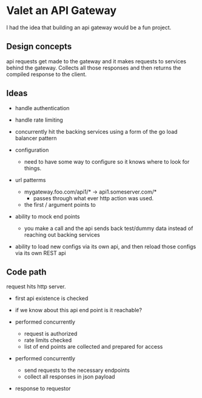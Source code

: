 # Valet an API Gateway

I had the idea that building an api gateway would be a fun project.

## Design concepts
api requests get made to the gateway and it makes requests to services behind the gateway. Collects all those responses and then returns the compiled response to the client.

## Ideas
- handle authentication
-  handle rate limiting
-  concurrently hit the backing services using a form of the go load balancer pattern
- configuration
    - need to have some way to configure so it knows where to look for things.
- url patterms
    -  mygateway.foo.com/api1/* -> api1.someserver.com/*
        -  passes through what ever http action was used.
    -  the first  / argument points to

- ability to mock end points
    - you make a call and the api sends back test/dummy data instead of reaching out backing services

- ability to load new configs via its own api, and then reload those configs via its own REST api


## Code path

request hits http server. 
- first api existence is checked
- if we know about this api end point is it reachable?
- performed concurrently
	- request is authorized
	- rate limits checked
	- list of end points are collected and prepared for access

- performed concurrently
	- send requests to the necessary endpoints 
	- collect all responses in json payload 

- response to requestor
